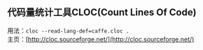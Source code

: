 ## 代码量统计工具CLOC\(Count Lines Of Code\)
用法：`cloc --read-lang-def=caffe.cloc .`  
主页：[http://cloc.sourceforge.net/](http://cloc.sourceforge.net/)